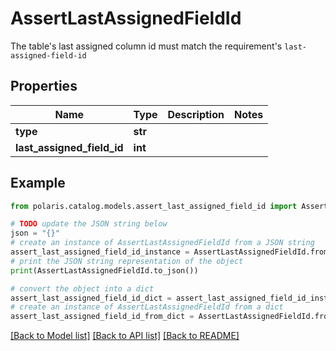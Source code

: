 <!--

 Copyright (c) 2024 Snowflake Computing Inc.
 
 Licensed under the Apache License, Version 2.0 (the "License");
 you may not use this file except in compliance with the License.
 You may obtain a copy of the License at
 
      http://www.apache.org/licenses/LICENSE-2.0
 
 Unless required by applicable law or agreed to in writing, software
 distributed under the License is distributed on an "AS IS" BASIS,
 WITHOUT WARRANTIES OR CONDITIONS OF ANY KIND, either express or implied.
 See the License for the specific language governing permissions and
 limitations under the License.

-->
# AssertLastAssignedFieldId

The table's last assigned column id must match the requirement's `last-assigned-field-id`

## Properties

Name | Type | Description | Notes
------------ | ------------- | ------------- | -------------
**type** | **str** |  | 
**last_assigned_field_id** | **int** |  | 

## Example

```python
from polaris.catalog.models.assert_last_assigned_field_id import AssertLastAssignedFieldId

# TODO update the JSON string below
json = "{}"
# create an instance of AssertLastAssignedFieldId from a JSON string
assert_last_assigned_field_id_instance = AssertLastAssignedFieldId.from_json(json)
# print the JSON string representation of the object
print(AssertLastAssignedFieldId.to_json())

# convert the object into a dict
assert_last_assigned_field_id_dict = assert_last_assigned_field_id_instance.to_dict()
# create an instance of AssertLastAssignedFieldId from a dict
assert_last_assigned_field_id_from_dict = AssertLastAssignedFieldId.from_dict(assert_last_assigned_field_id_dict)
```
[[Back to Model list]](../README.md#documentation-for-models) [[Back to API list]](../README.md#documentation-for-api-endpoints) [[Back to README]](../README.md)


